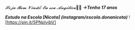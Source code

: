 _𝓢𝓮𝓳𝓪 𝓑𝓮𝓶 𝓥𝓲𝓷𝓭𝓸! 𝓔𝓾 𝓼𝓸𝓾 𝓐𝓷𝓰𝓮́𝓵𝓲𝓬𝓪_💙🌠
**_→Tenho 17 anos_**

**_Estudo na Escola [Nicota] (instagram/escola.donanicota)_** 
![https://pin.it/5PNplvjbV]
